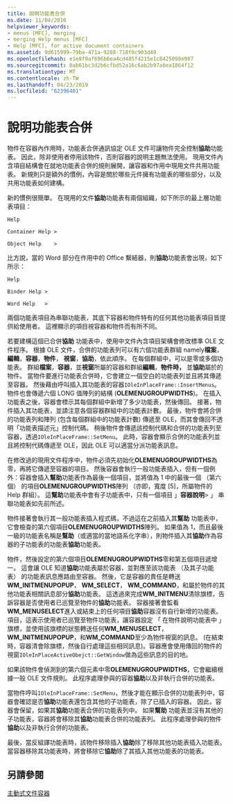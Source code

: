```yaml
---
title: 說明功能表合併
ms.date: 11/04/2016
helpviewer_keywords:
- menus [MFC], merging
- merging Help menus [MFC]
- Help [MFC], for active document containers
ms.assetid: 9d615999-79ba-471a-9288-718f0c903d49
ms.openlocfilehash: e1e8f9af696b6ea4cd485f4215e1c8425098e987
ms.sourcegitcommit: 0ab61bc3d2b6cfbd52a16c6ab2b97a8ea1864f12
ms.translationtype: MT
ms.contentlocale: zh-TW
ms.lasthandoff: 04/23/2019
ms.locfileid: "62396401"
---
```

# <a name="help-menu-merging"></a>說明功能表合併

物件在容器內作用時，功能表合併通訊協定 OLE 文件可讓物件完全控制**協助**功能表。 因此，除非使用者停用該物件，否則容器的說明主題無法使用。 現用文件內含項目結構會在就地功能表合併的規則展開，讓容器和作用中現用文件共用功能表。 新規則只是額外的慣例，內容是關於哪些元件擁有功能表的哪些部分，以及共用功能表如何建構。

新的慣例很簡單。 在現用的文件**協助**功能表有兩個組織，如下所示的最上層功能表項目：

`Help`

`Container Help >`

`Object Help    >`

比方說，當的 Word 部分在作用中的 Office 繫結器，則**協助**功能表會出現，如下所示：

`Help`

`Binder Help >`

`Word Help   >`

兩個功能表項目為串聯功能表，其底下容器和物件特有的任何其他功能表項目皆提供給使用者。 這裡顯示的項目視容器和物件而有所不同。

若要建構這個已合併**協助** 功能表中，使用中文件內含項目架構會修改標準 OLE 文件程序。 根據 OLE 文件，合併的功能表列可以有六個功能表群組 namely**檔案**，**編輯**，**容器**，**物件**， **視窗**，**協助**，依此順序。 在每個群組中，可以是零或多個功能表。 群組**檔案**，**容器**，並**視窗**所屬的容器和群組**編輯**，**物件時，** 並**協助**屬於的物件。 當物件要進行功能表合併時，它會建立一個空白的功能表列並且將其傳遞至容器。 然後藉由呼叫插入其功能表的容器`IOleInPlaceFrame::InsertMenus`。 物件也會傳遞六個 LONG 值陣列的結構 (**OLEMENUGROUPWIDTHS**)。 在插入功能表之後，容器會標示其每個群組中新增了多少功能表，然後傳回。 接著，物件插入其功能表，並請注意各個容器群組中的功能表計數。 最後，物件會將合併的功能表列和陣列 (包含每個群組中的功能表計數) 傳遞至 OLE，而其會傳回不透明「功能表描述元」控制代碼。 稍後物件會傳遞該控制代碼和合併的功能表列至容器，透過`IOleInPlaceFrame::SetMenu`。 此時，容器會顯示合併的功能表列並且將控制代碼傳遞至 OLE，因此 OLE 可以適當分派功能表訊息。

在修改過的現用文件程序中，物件必須先初始化**OLEMENUGROUPWIDTHS**為零，再將它傳遞至容器的項目。 然後容器會執行一般功能表插入，但有一個例外：容器會插入**幫助**功能表作為最後一個項目，並將值為 1 中的最後一個 （第六個） 的項目**OLEMENUGROUPWIDTHS**陣列 （亦即，寬度 [5]，所屬物件的 Help 群組）。 這**幫助**功能表中會有子功能表中，只有一個項目 」**容器說明**> 」 串聯功能表如先前所述。

物件接著會執行其一般功能表插入程式碼，不過這在之前插入其**幫助** 功能表中，它會檢查的第六個項目**OLEMENUGROUPWIDTHS**陣列。 如果值為 1，而且最後一級的功能表名稱是**幫助**（或適當的當地語系化字串），則物件插入其**協助**作為容器的子功能表的功能表**協助**功能表。

物件，然後設定的第六個項目**OLEMENUGROUPWIDTHS**零和第五個項目遞增一。 這會讓 OLE 知道**協助**功能表屬於容器，並對應至該功能表 （及其子功能表） 的功能表訊息應路由至容器。 然後，它是容器的責任是轉送**WM_INITMENUPOPUP**， **WM_SELECT**， **WM_COMMAND**，和屬於物件的其他功能表相關訊息部分**協助**功能表。 這透過來完成**WM_INITMENU**清除旗標，告訴容器是否使用者已巡覽至物件的**協助**功能表。 容器接著會監看**WM_MENUSELECT**進入或結束上的任何項目**協助**容器沒有自行新增的功能表。 項目，這表示使用者已巡覽至物件功能表，讓容器設定 「 在物件說明功能表中 」 旗標，並使用該旗標的狀態轉送任何**WM_MENUSELECT**， **WM_INITMENUPOPUP**，和**WM_COMMAND**至少為物件視窗的訊息。 (在結束時，容器清會除旗標，然後自行處理這些相同訊息)。容器應會使用傳回的物件的視窗`IOleInPlaceActiveObejct::GetWindow`做為這些訊息的目的地。

如果該物件會偵測到的第六個元素中零**OLEMENUGROUPWIDTHS**，它會繼續根據一般 OLE 文件規則。 此程序處理參與的容器**協助**以及非執行合併的功能表。

當物件呼叫`IOleInPlaceFrame::SetMenu`，然後才能在顯示合併的功能表列中，容器會確認是否**協助**功能表還包含其他的子功能表，除了已插入的容器。 因此，容器會保留，如果其**協助**功能表合併的功能表列中。 如果**幫助** 功能表並沒有其他的子功能表，容器將會移除其**協助**功能表合併的功能表列。 此程序處理參與的物件**協助**以及非執行合併的功能表。

最後，當反組譯功能表時，該物件移除插入**協助**除了移除其他功能表插入功能表。 當容器移除其功能表時，將會移除它**協助**除了其插入其他功能表的功能表。

## <a name="see-also"></a>另請參閱

[主動式文件容器](../mfc/active-document-containers.md)
